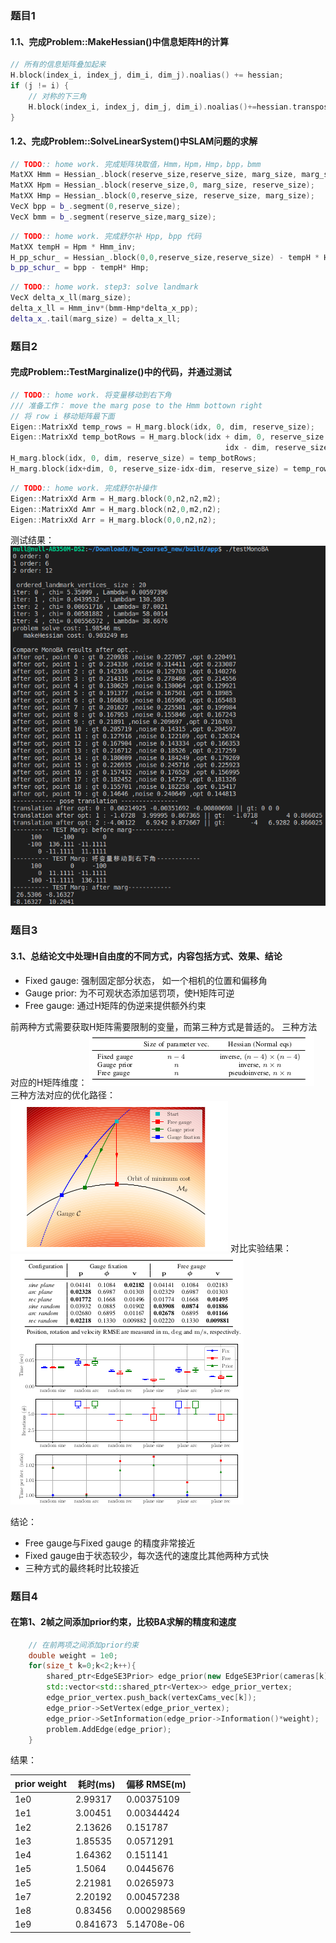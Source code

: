 ### 题目1 
#### 1.1、完成Problem::MakeHessian()中信息矩阵H的计算

```cpp
// 所有的信息矩阵叠加起来
H.block(index_i, index_j, dim_i, dim_j).noalias() += hessian;
if (j != i) {
    // 对称的下三角
    H.block(index_i, index_j, dim_j, dim_i).noalias()+=hessian.transpose();
}
```

#### 1.2、完成Problem::SolveLinearSystem()中SLAM问题的求解
```cpp
// TODO:: home work. 完成矩阵块取值，Hmm，Hpm，Hmp，bpp，bmm
MatXX Hmm = Hessian_.block(reserve_size,reserve_size, marg_size, marg_size);
MatXX Hpm = Hessian_.block(reserve_size,0, marg_size, reserve_size);
MatXX Hmp = Hessian_.block(0,reserve_size, reserve_size, marg_size);
VecX bpp = b_.segment(0,reserve_size);
VecX bmm = b_.segment(reserve_size,marg_size);
```

```cpp
// TODO:: home work. 完成舒尔补 Hpp, bpp 代码
MatXX tempH = Hpm * Hmm_inv;
H_pp_schur_ = Hessian_.block(0,0,reserve_size,reserve_size) - tempH * Hmp;
b_pp_schur_ = bpp - tempH* Hmp;
```

```cpp
// TODO:: home work. step3: solve landmark
VecX delta_x_ll(marg_size);
delta_x_ll = Hmm_inv*(bmm-Hmp*delta_x_pp);
delta_x_.tail(marg_size) = delta_x_ll;

```

### 题目2
#### 完成Problem::TestMarginalize()中的代码，并通过测试
```cpp
// TODO:: home work. 将变量移动到右下角
/// 准备工作： move the marg pose to the Hmm bottown right
// 将 row i 移动矩阵最下面
Eigen::MatrixXd temp_rows = H_marg.block(idx, 0, dim, reserve_size);
Eigen::MatrixXd temp_botRows = H_marg.block(idx + dim, 0, reserve_size - 
                                                idx - dim, reserve_size);
H_marg.block(idx, 0, dim, reserve_size) = temp_botRows;
H_marg.block(idx+dim, 0, reserve_size-idx-dim, reserve_size) = temp_rows;
```

```cpp
// TODO:: home work. 完成舒尔补操作
Eigen::MatrixXd Arm = H_marg.block(0,n2,n2,m2);
Eigen::MatrixXd Amr = H_marg.block(n2,0,m2,n2);
Eigen::MatrixXd Arr = H_marg.block(0,0,n2,n2);
```

测试结果：
![avatar](res2.png)

### 题目3

#### 3.1、总结论文中处理H自由度的不同方式，内容包括方式、效果、结论

- Fixed gauge: 强制固定部分状态， 如一个相机的位置和偏移角
- Gauge prior: 为不可观状态添加惩罚项，使H矩阵可逆
- Free gauge: 通过H矩阵的伪逆来提供额外约束

前两种方式需要获取H矩阵需要限制的变量，而第三种方式是普适的。
三种方法对应的H矩阵维度：
![avatar](methods.png)
三种方法对应的优化路径：
![avatar](optimization_path.png)
对比实验结果：
![avatar](compare.png)

结论：
- Free gauge与Fixed gauge 的精度非常接近
- Fixed gauge由于状态较少，每次迭代的速度比其他两种方式快
- 三种方式的最终耗时比较接近
  
### 题目4
#### 在第1、2帧之间添加prior约束，比较BA求解的精度和速度

```cpp
    // 在前两项之间添加prior约束
    double weight = 1e0;
    for(size_t k=0;k<2;k++){
        shared_ptr<EdgeSE3Prior> edge_prior(new EdgeSE3Prior(cameras[k].twc, cameras[k].qwc));
        std::vector<std::shared_ptr<Vertex>> edge_prior_vertex;
        edge_prior_vertex.push_back(vertexCams_vec[k]);
        edge_prior->SetVertex(edge_prior_vertex);
        edge_prior->SetInformation(edge_prior->Information()*weight);
        problem.AddEdge(edge_prior);
    }
```
结果：

|prior weight|耗时(ms)|偏移 RMSE(m)|
|-|-|-|
|1e0|2.99317|0.00375109|
|1e1|3.00451|0.00344424|
|1e2|2.13626|0.151787|
|1e3|1.85535|0.0571291|
|1e4|1.64362|0.151141|
|1e5|1.5064|0.0445676|
|1e5|2.21981|0.0265973|
|1e7|2.20192|0.00457238|
|1e8|0.83456|0.000298569|
|1e9|0.841673|5.14708e-06|
